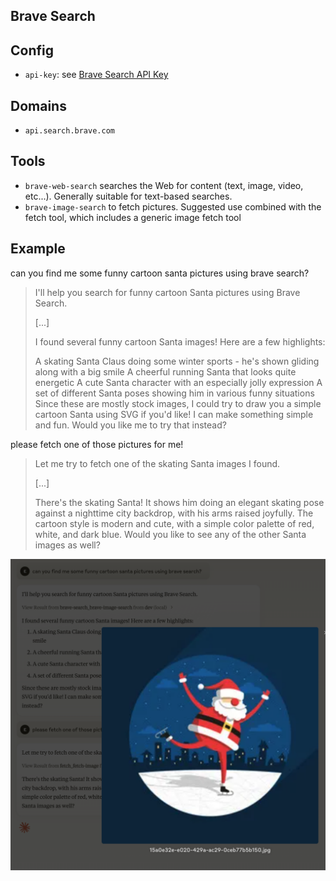 ## Brave Search

## Config

- `api-key`: see [Brave Search API Key](https://api.search.brave.com/app/keys)

## Domains

- `api.search.brave.com`

## Tools

- `brave-web-search` searches the Web for content (text, image, video, etc...). 
   Generally suitable for text-based searches.
- `brave-image-search` to fetch pictures. Suggested use combined with the fetch tool,
   which includes a generic image fetch tool

## Example

can you find me some funny cartoon santa pictures using brave search?

<blockquote>

I'll help you search for funny cartoon Santa pictures using Brave Search.

[...]

I found several funny cartoon Santa images! Here are a few highlights:

A skating Santa Claus doing some winter sports - he's shown gliding along with a big smile
A cheerful running Santa that looks quite energetic
A cute Santa character with an especially jolly expression
A set of different Santa poses showing him in various funny situations
Since these are mostly stock images, I could try to draw you a simple cartoon Santa using SVG if you'd like! I can make something simple and fun. Would you like me to try that instead?
</blockquote>

please fetch one of those pictures for me!

<blockquote>
Let me try to fetch one of the skating Santa images I found.

[...]

There's the skating Santa! It shows him doing an elegant skating pose against a nighttime city backdrop, with his arms raised joyfully. The cartoon style is modern and cute, with a simple color palette of red, white, and dark blue. Would you like to see any of the other Santa images as well?
</blockquote>

![](imgs/img-search-results.png)
